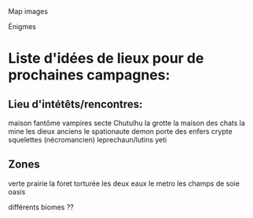 Map images

Énigmes

# Liste d'idées de lieux pour de prochaines campagnes:

## Lieu d'intétêts/rencontres:

maison fantôme
vampires
secte Chutulhu
la grotte
la maison des chats
la mine
les dieux anciens
le spationaute
demon porte des enfers
crypte squelettes (nécromancien)
leprechaun/lutins
yeti

## Zones

verte prairie
la foret torturée
les deux eaux
le metro
les champs de soie
oasis

différents biomes ??
